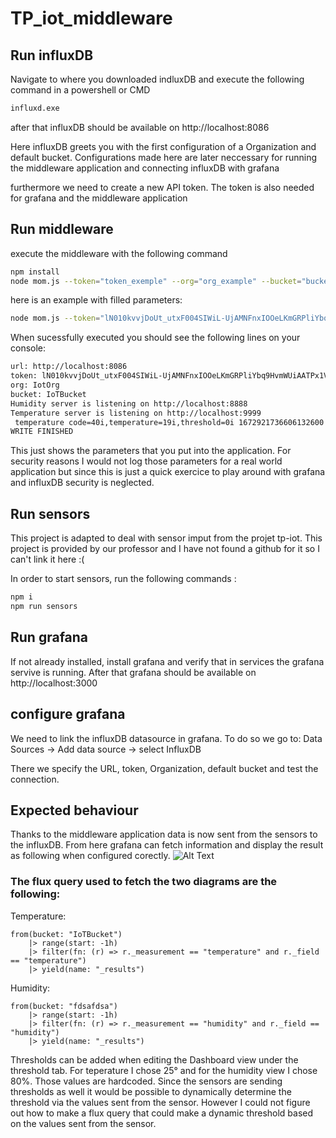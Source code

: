 # TP_iot_middleware

## Run influxDB

Navigate to where you downloaded indluxDB and execute the following command in a powershell or CMD
``` bash
influxd.exe
```
after that influxDB should be available on http://localhost:8086

Here influxDB greets you with the first configuration of a Organization and default bucket. Configurations made here are later neccessary for running the middleware application and connecting influxDB with grafana

furthermore we need to create a new API token. The token is also needed for grafana and the middleware application


## Run middleware
execute the middleware with the following command
``` bash
npm install
node mom.js --token="token_exemple" --org="org_example" --bucket="bucket_example" --url="url_example"
```
here is an example with filled parameters:
``` bash
node mom.js --token="lN010kvvjDoUt_utxF004SIWiL-UjAMNFnxIOOeLKmGRPliYbq9HvmWUiAATPx1VqQ79H1mWb28jGYYQkMloEQ==" --org="IotOrg" --bucket="IoTBucket" --url="http://localhost:8086"
```
When sucessfully executed you should see the following lines on your console:

``` bash
url: http://localhost:8086
token: lN010kvvjDoUt_utxF004SIWiL-UjAMNFnxIOOeLKmGRPliYbq9HvmWUiAATPx1VqQ79H1mWb28jGYYQkMloEQ==
org: IotOrg
bucket: IoTBucket
Humidity server is listening on http://localhost:8888
Temperature server is listening on http://localhost:9999
 temperature code=40i,temperature=19i,threshold=0i 1672921736606132600
WRITE FINISHED
```

This just shows the parameters that you put into the application. For security reasons I would not log those parameters for a real world application but since this is just a quick exercice to play around with grafana and influxDB security is neglected.

## Run sensors

This project is adapted to deal with sensor imput from the projet tp-iot. This project is provided by our professor and I have not found a github for it so I can't link it here :(

In order to start sensors, run the following commands :
``` bash
npm i
npm run sensors
```

## Run grafana

If not already installed, install grafana and verify that in services the grafana servive is running.
After that grafana should be available on http://localhost:3000

## configure grafana

We need to link the influxDB datasource in grafana. To do so we go to:
Data Sources -> Add data source -> select InfluxDB

There we specify the URL, token, Organization, default bucket and test the connection.


## Expected behaviour

Thanks to the middleware application data is now sent from the sensors to the influxDB. From here grafana can fetch information and display the result as following when configured corectly.
![Alt Text](https://i.ibb.co/d5kjwTt/firefox-x-F3os-Se-TYX.gif)

### The flux query used to fetch the two diagrams are the following:
Temperature:

```
from(bucket: "IoTBucket")
    |> range(start: -1h)
    |> filter(fn: (r) => r._measurement == "temperature" and r._field == "temperature")
    |> yield(name: "_results")
```
Humidity:
```
from(bucket: "fdsafdsa")
    |> range(start: -1h)
    |> filter(fn: (r) => r._measurement == "humidity" and r._field == "humidity")
    |> yield(name: "_results")
```

Thresholds can be added when editing the Dashboard view under the threshold tab. For teperature I chose 25° and for the humidity view I chose 80%. Those values are hardcoded. Since the sensors are sending thresholds as well it would be possible to dynamically determine the threshold via the values sent from the sensor. However I could not figure out how to make a flux query that could make a dynamic threshold based on the values sent from the sensor.

